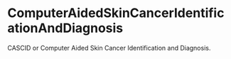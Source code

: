 # ComputerAidedSkinCancerIdentificationAndDiagnosis
CASCID or Computer Aided Skin Cancer Identification and Diagnosis.
